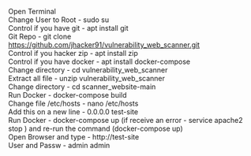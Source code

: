 Open Terminal <br/>
Change User to Root - sudo su <br/>
Control if you have git - apt install git <br/>
Git Repo - git clone https://github.com/jhacker91/vulnerability_web_scanner.git <br/>
Control if you hacker zip - apt install zip <br/>
Control if you have docker - apt install docker-compose <br/>
Change directory - cd vulnerability_web_scanner <br/>
Extract all file - unzip vulnerability_web_scanner <br/>
Change directory - cd scanner_website-main <br/>
Run Docker - docker-compose build <br/>
Change file /etc/hosts - nano /etc/hosts <br/>
Add this on a new line - 0.0.0.0 test-site <br/>
Run Docker - docker-compose up (if receive an error - service apache2 stop ) and re-run the command (docker-compose up) <br/>
Open Browser and type - http://test-site <br/>
User and Passw - admin admin <br/>
